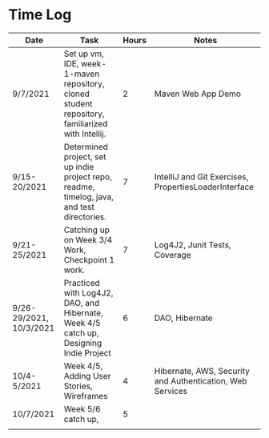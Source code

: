 # Time Log

| Date | Task | Hours | Notes|
|------|------|-------|------|
| 9/7/2021 | Set up vm, IDE, week-1-maven repository, cloned student repository, familiarized with Intellij. | 2 | Maven Web App Demo |
| 9/15-20/2021 | Determined project, set up indie project repo, readme, timelog, java, and test directories. | 7 | IntelliJ and Git Exercises, PropertiesLoaderInterface |
| 9/21-25/2021 | Catching up on Week 3/4 Work, Checkpoint 1 work. | 7 | Log4J2, Junit Tests, Coverage |
| 9/26-29/2021, 10/3/2021 | Practiced with Log4J2, DAO, and Hibernate, Week 4/5 catch up, Designing Indie Project | 6 | DAO, Hibernate |
| 10/4-5/2021 | Week 4/5, Adding User Stories, Wireframes | 4 | Hibernate, AWS, Security and Authentication, Web Services |
| 10/7/2021 | Week 5/6 catch up, | 5 ||
|||||